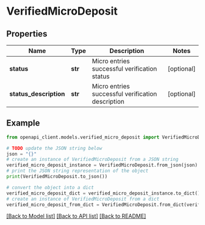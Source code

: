 # VerifiedMicroDeposit


## Properties

Name | Type | Description | Notes
------------ | ------------- | ------------- | -------------
**status** | **str** | Micro entries successful verification status | [optional] 
**status_description** | **str** | Micro entries successful verification description | [optional] 

## Example

```python
from openapi_client.models.verified_micro_deposit import VerifiedMicroDeposit

# TODO update the JSON string below
json = "{}"
# create an instance of VerifiedMicroDeposit from a JSON string
verified_micro_deposit_instance = VerifiedMicroDeposit.from_json(json)
# print the JSON string representation of the object
print(VerifiedMicroDeposit.to_json())

# convert the object into a dict
verified_micro_deposit_dict = verified_micro_deposit_instance.to_dict()
# create an instance of VerifiedMicroDeposit from a dict
verified_micro_deposit_from_dict = VerifiedMicroDeposit.from_dict(verified_micro_deposit_dict)
```
[[Back to Model list]](../README.md#documentation-for-models) [[Back to API list]](../README.md#documentation-for-api-endpoints) [[Back to README]](../README.md)


